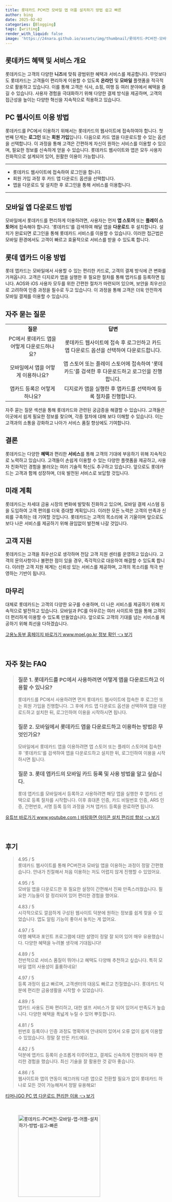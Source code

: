 ```yaml
---
title: 롯데카드 PC버전 모바일 앱 어플 설치하기 방법 쉽고 빠른
author: bing
date: 2025-02-02
categories: [Blogging]
tags: [writing]
render_with_liquid: false
image: 'https://24nara.github.io/assets/img/thumbnail/롯데카드-PC버전-모바일-앱-어플-설치하기-방법-쉽고-빠른.webp'
---
```



<h2 id='롯데카드 혜택 및 서비스 개요'>롯데카드 혜택 및 서비스 개요</h2>

<p>롯데카드는 고객의 다양한 <b>니즈</b>에 맞춰 광범위한 혜택과 서비스를 제공합니다. 무엇보다도 롯데카드는 고객들이 편리하게 이용할 수 있도록 <b>온라인</b> 및 <b>모바일</b> 플랫폼을 적극적으로 활용하고 있습니다. 이를 통해 고객은 식사, 쇼핑, 여행 등 여러 분야에서 혜택을 즐길 수 있습니다. 사용자 경험을 극대화하기 위해 다양한 결제 방식을 제공하며, 고객의 접근성을 높이는 다양한 혁신을 지속적으로 적용하고 있습니다.</p>

<h2 id='PC 웹사이트 이용 방법'>PC 웹사이트 이용 방법</h2>

<p>롯데카드를 PC에서 이용하기 위해서는 롯데카드의 웹사이트에 접속하여야 합니다. 첫 번째 단계는 <b>로그인</b> 또는 <b>회원 가입</b>입니다. 다음으로 카드 앱을 다운로드할 수 있는 옵션을 선택합니다. 이 과정을 통해 고객은 간편하게 자신이 원하는 서비스를 이용할 수 있으며, 필요한 정보를 신속하게 얻을 수 있습니다. 롯데카드 웹사이트와 앱은 모두 사용자 친화적으로 설계되어 있어, 원활한 이용이 가능합니다.</p>

<hr />

<ul>
    <li>롯데카드 웹사이트에 접속하여 로그인을 합니다.</li>
    <li>회원 가입 과정 후 카드 앱 다운로드 옵션을 선택합니다.</li>
    <li>앱을 다운로드 및 설치한 후 로그인을 통해 서비스를 이용합니다.</li>
</ul>

<hr />

<h2 id='모바일 앱 다운로드 방법'>모바일 앱 다운로드 방법</h2>

<p>모바일에서 롯데카드를 편리하게 이용하려면, 사용자는 먼저 <b>앱 스토어</b> 또는 <b>플레이 스토어</b>에 접속해야 합니다. '롯데카드'를 검색하여 해달 앱을 <b>다운로드</b> 후 설치합니다. 설치가 완료되면 로그인을 통해 롯데카드 서비스를 이용할 수 있습니다. 이러한 접근법은 모바일 환경에서도 고객이 빠르고 효율적으로 서비스를 받을 수 있도록 합니다.</p>

<h2 id='롯데 앱카드 이용 방법'>롯데 앱카드 이용 방법</h2>

<p>롯데 앱카드는 모바일에서 사용할 수 있는 편리한 카드로, 고객의 결제 방식에 큰 변화를 가져옵니다. 고객은 디지로카 앱을 실행한 후 필요한 절차를 통해 앱카드를 등록하면 됩니다. AOS와 iOS 사용자 모두를 위한 간편한 절차가 마련되어 있으며, 보안을 최우선으로 고려하여 인증 과정을 필수로 두고 있습니다. 이 과정을 통해 고객은 더욱 안전하게 모바일 결제를 이용할 수 있습니다.</p>

<h2 id='자주 묻는 질문'>자주 묻는 질문</h2>

<table>
    <tr>
        <td style="text-align: center; height: 17px;"><b>질문</b></td>
        <td style="text-align: center; height: 17px;"><b>답변</b></td>
    </tr>
    <tr>
        <td style="text-align: center; height: 17px;">PC에서 롯데카드 앱을 어떻게 다운로드하나요?</td>
        <td style="text-align: center; height: 17px;">롯데카드 웹사이트에 접속 후 로그인하고 카드 앱 다운로드 옵션을 선택하여 다운로드합니다.</td>
    </tr>
    <tr>
        <td style="text-align: center; height: 17px;">모바일에서 앱을 어떻게 이용하나요?</td>
        <td style="text-align: center; height: 17px;">앱 스토어 또는 플레이 스토어에 접속하여 '롯데카드'를 검색한 후 다운로드하고 로그인을 진행합니다.</td>
    </tr>
    <tr>
        <td style="text-align: center; height: 17px;">앱카드 등록은 어떻게 하나요?</td>
        <td style="text-align: center; height: 17px;">디지로카 앱을 실행한 후 앱카드를 선택하여 등록 절차를 진행합니다.</td>
    </tr>
</table>

<p>자주 묻는 질문 섹션을 통해 롯데카드와 관련된 궁금증을 해결할 수 있습니다. 고객들은 이곳에서 쉽게 필요한 정보를 찾으며, 각종 절차에 대해 보다 이해할 수 있습니다. 이는 고객과의 소통을 강화하고 나아가 서비스 품질 향상에도 기여합니다.</p>

<h2 id='결론'>결론</h2>

<p>롯데카드는 다양한 <b>혜택</b>과 편리한 <b>서비스</b>를 통해 고객의 기대에 부응하기 위해 지속적으로 노력하고 있습니다. 고객들이 손쉽게 이용할 수 있는 다양한 플랫폼을 제공하고, 사용자 친화적인 경험을 불러오는 여러 기술적 혁신도 추구하고 있습니다. 앞으로도 롯데카드는 고객과 함께 성장하며, 더욱 발전된 서비스로 보답할 것입니다.</p>

<h2 id='미래 계획'>미래 계획</h2>

<p>롯데카드는 차세대 금융 시장의 변화에 발맞춰 진화하고 있으며, 모바일 결제 시스템 등을 도입하여 고객 편의를 더욱 증대할 계획입니다. 이러한 모든 노력은 고객의 만족과 신뢰를 구축하는 데 기여할 것입니다. 롯데카드는 고객의 목소리에 귀 기울이며 앞으로도 보다 나은 서비스를 제공하기 위해 끊임없이 발전해 나갈 것입니다.</p>

<h2 id='고객 지원'>고객 지원</h2>

<p>롯데카드는 고객을 최우선으로 생각하며 전담 고객 지원 센터를 운영하고 있습니다. 고객의 문의사항이나 불편한 점이 있을 경우, 즉각적으로 대응하여 해결할 수 있도록 합니다. 이러한 고객 지원 체계는 신뢰성 있는 서비스를 제공하며, 고객의 목소리를 적극 반영하는 기반이 됩니다.</p>

<h2 id='마무리'>마무리</h2>

<p>대체로 롯데카드는 고객의 다양한 요구를 수용하며, 더 나은 서비스를 제공하기 위해 지속적으로 발전하고 있습니다. 모바일과 PC를 아우르는 여러 사이트와 앱을 통해 고객이 더 편리하게 이용할 수 있도록 만들었습니다. 앞으로도 고객의 기대를 넘는 서비스를 제공하기 위해 최선을 다하겠습니다.</p>


<p><a class="click-button" title="고용노동부 홈페이지 바로가기 www.moel.go.kr 정보 확인" href="https://24nara.github.io/posts/%EA%B3%A0%EC%9A%A9%EB%85%B8%EB%8F%99%EB%B6%80-%ED%99%88%ED%8E%98%EC%9D%B4%EC%A7%80-%EB%B0%94%EB%A1%9C%EA%B0%80%EA%B8%B0-www.moel.go.kr-%EC%A0%95%EB%B3%B4-%ED%99%95%EC%9D%B8/" rel="dofollow">고용노동부 홈페이지 바로가기 www.moel.go.kr 정보 확인 👈 보기</a></p><br>
<h2 id='자주_찾는_FAQ'>자주 찾는 FAQ</h2>
<div itemscope="" itemtype="https://schema.org/FAQPage"> 
<blockquote> 
<div itemscope="" itemprop="mainEntity" itemtype="https://schema.org/Question"> 
<h3 itemprop="name">질문 1. 롯데카드를 PC에서 사용하려면 어떻게 앱을 다운로드하고 이용할 수 있나요?</h3> 
<div itemscope="" itemprop="acceptedAnswer" itemtype="https://schema.org/Answer"> 
<span itemprop="text"> 
<p>롯데카드를 PC에서 사용하려면 먼저 롯데카드 웹사이트에 접속한 후 로그인 또는 회원 가입을 진행합니다. 그 후에 카드 앱 다운로드 옵션을 선택하여 앱을 다운로드하고 설치한 뒤, 로그인하여 이용을 시작하시면 됩니다.</p> 
</span> 
</div> 
</div> 

<div itemscope="" itemprop="mainEntity" itemtype="https://schema.org/Question"> 
<h3 itemprop="name">질문 2. 모바일에서 롯데카드 앱을 다운로드하고 이용하는 방법은 무엇인가요?</h3> 
<div itemscope="" itemprop="acceptedAnswer" itemtype="https://schema.org/Answer"> 
<span itemprop="text"> 
<p>모바일에서 롯데카드 앱을 이용하려면 앱 스토어 또는 플레이 스토어에 접속한 후 '롯데카드'를 검색하여 앱을 다운로드하고 설치한 뒤, 로그인하여 이용을 시작하시면 됩니다.</p> 
</span> 
</div> 
</div> 

<div itemscope="" itemprop="mainEntity" itemtype="https://schema.org/Question"> 
<h3 itemprop="name">질문 3. 롯데 앱카드의 모바일 카드 등록 및 사용 방법을 알고 싶습니다.</h3> 
<div itemscope="" itemprop="acceptedAnswer" itemtype="https://schema.org/Answer"> 
<span itemprop="text"> 
<p>롯데 앱카드를 모바일에서 등록하고 사용하려면 해당 앱을 실행한 후 앱카드 선택으로 등록 절차를 시작합니다. 이후 휴대폰 인증, 카드 비밀번호 인증, ARS 인증, 간편번호, 서명 등록 등의 과정을 거쳐 앱카드 등록을 완료하면 됩니다.</p> 
</span> 
</div> 
</div> 
</blockquote> 
</div>
<p><a class="click-button" title="유튜브 바로가기 www.youtube.comㅣ바탕화면 아이콘 설치 편리성 향상" href="https://24nara.github.io/posts/%EC%9C%A0%ED%8A%9C%EB%B8%8C-%EB%B0%94%EB%A1%9C%EA%B0%80%EA%B8%B0-www.youtube.com%E3%85%A3%EB%B0%94%ED%83%95%ED%99%94%EB%A9%B4-%EC%95%84%EC%9D%B4%EC%BD%98-%EC%84%A4%EC%B9%98-%ED%8E%B8%EB%A6%AC%EC%84%B1-%ED%96%A5%EC%83%81/" rel="dofollow">유튜브 바로가기 www.youtube.comㅣ바탕화면 아이콘 설치 편리성 향상 👈 보기</a></p><br>
<h2 id='후기'>후기</h2>
<div itemscope itemtype="https://schema.org/Product">
  <blockquote>
  <div itemprop="review" itemscope itemtype="https://schema.org/Review">
      <div itemprop="reviewRating" itemscope itemtype="https://schema.org/Rating"> <span itemprop="ratingValue">4.95</span> / <span itemprop="bestRating">5</span> </div>
      <span itemprop="reviewBody">롯데카드 웹사이트를 통해 PC버전과 모바일 앱을 이용하는 과정이 정말 간편했습니다. 안내가 친절해서 처음 이용하는 저도 어렵지 않게 진행할 수 있었어요.</span>
  </div>
  <br>
  <div itemprop="review" itemscope itemtype="https://schema.org/Review">
      <div itemprop="reviewRating" itemscope itemtype="https://schema.org/Rating"> <span itemprop="ratingValue">4.95</span> / <span itemprop="bestRating">5</span> </div>
      <span itemprop="reviewBody">모바일 앱을 다운로드한 후 필요한 설정이 간편해서 진짜 만족스러웠습니다. 필요한 기능들이 잘 정리되어 있어 편리한 경험을 했어요.</span>
  </div>
  <br>
  <div itemprop="review" itemscope itemtype="https://schema.org/Review">
      <div itemprop="reviewRating" itemscope itemtype="https://schema.org/Rating"> <span itemprop="ratingValue">4.83</span> / <span itemprop="bestRating">5</span> </div>
      <span itemprop="reviewBody">시각적으로도 깔끔하게 구성된 웹사이트 덕분에 원하는 정보를 쉽게 찾을 수 있었습니다. 앱도 알림 기능이 좋아서 놓치는 게 없어요.</span>
  </div>
  <br>
  <div itemprop="review" itemscope itemtype="https://schema.org/Review">
      <div itemprop="reviewRating" itemscope itemtype="https://schema.org/Rating"> <span itemprop="ratingValue">4.97</span> / <span itemprop="bestRating">5</span> </div>
      <span itemprop="reviewBody">여행 혜택과 포인트 프로그램에 대한 설명이 정말 잘 되어 있어 매우 유용했습니다. 다양한 혜택을 누려볼 생각에 기대됩니다!</span>
  </div>
  <br>
  <div itemprop="review" itemscope itemtype="https://schema.org/Review">
      <div itemprop="reviewRating" itemscope itemtype="https://schema.org/Rating"> <span itemprop="ratingValue">4.89</span> / <span itemprop="bestRating">5</span> </div>
      <span itemprop="reviewBody">전반적으로 서비스 품질이 뛰어나고 혜택도 다양해 추천하고 싶습니다. 특히 모바일 앱의 사용성이 훌륭하네요!</span>
  </div>
  <br>
  <div itemprop="review" itemscope itemtype="https://schema.org/Review">
      <div itemprop="reviewRating" itemscope itemtype="https://schema.org/Rating"> <span itemprop="ratingValue">4.97</span> / <span itemprop="bestRating">5</span> </div>
      <span itemprop="reviewBody">등록 과정이 쉽고 빠르며, 고객센터의 대응도 빠르고 친절했습니다. 롯데카드 덕분에 편리한 금융생활을 시작할 수 있었습니다.</span>
  </div>
  <br>
  <div itemprop="review" itemscope itemtype="https://schema.org/Review">
      <div itemprop="reviewRating" itemscope itemtype="https://schema.org/Rating"> <span itemprop="ratingValue">4.89</span> / <span itemprop="bestRating">5</span> </div>
      <span itemprop="reviewBody">앱카드 사용도 진짜 편리하고, 대한 셀프 서비스가 잘 되어 있어서 만족도가 높습니다. 다양한 혜택을 폭넓게 누릴 수 있어 뿌듯합니다.</span>
  </div>
  <br>
  <div itemprop="review" itemscope itemtype="https://schema.org/Review">
      <div itemprop="reviewRating" itemscope itemtype="https://schema.org/Rating"> <span itemprop="ratingValue">4.81</span> / <span itemprop="bestRating">5</span> </div>
      <span itemprop="reviewBody">핀번호 등록이나 인증 과정도 명확하게 안내되어 있어서 오류 없이 쉽게 이용할 수 있었습니다. 정말 잘 만든 카드예요.</span>
  </div>
  <br>
  <div itemprop="review" itemscope itemtype="https://schema.org/Review">
      <div itemprop="reviewRating" itemscope itemtype="https://schema.org/Rating"> <span itemprop="ratingValue">4.82</span> / <span itemprop="bestRating">5</span> </div>
      <span itemprop="reviewBody">덕분에 앱카드 등록이 순조롭게 이루어졌고, 결제도 신속하게 진행되어 매우 편리한 경험을 했습니다. 최신 기술을 잘 활용한 것 같아 좋습니다.</span>
  </div>
  <br>
  <div itemprop="review" itemscope itemtype="https://schema.org/Review">
      <div itemprop="reviewRating" itemscope itemtype="https://schema.org/Rating"> <span itemprop="ratingValue">4.86</span> / <span itemprop="bestRating">5</span> </div>
      <span itemprop="reviewBody">웹사이트와 앱의 연동이 매끄러워 다른 앱으로 전환할 필요가 없이 롯데카드 하나로 모든 것이 가능해져서 정말 유용해요!</span>
  </div>
  </blockquote>
</div>
<p><a class="click-button" title="티머니GO PC 앱 다운로드 편리한 이용" href="https://24nara.github.io/posts/%ED%8B%B0%EB%A8%B8%EB%8B%88GO-PC-%EC%95%B1-%EB%8B%A4%EC%9A%B4%EB%A1%9C%EB%93%9C-%ED%8E%B8%EB%A6%AC%ED%95%9C-%EC%9D%B4%EC%9A%A9/" rel="dofollow">티머니GO PC 앱 다운로드 편리한 이용 👈 보기</a></p><br>
<figure class="image"><img src="https://24nara.github.io/assets/img/thumbnail/롯데카드-PC버전-모바일-앱-어플-설치하기-방법-쉽고-빠른.webp" alt="롯데카드-PC버전-모바일-앱-어플-설치하기-방법-쉽고-빠른" width="256" height="256"></figure>